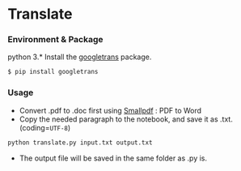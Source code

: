 # Translate

### Environment & Package
python 3.*
Install the [googletrans](https://github.com/ssut/py-googletrans) package.

```sh
$ pip install googletrans
```

### Usage
- Convert .pdf to .doc first using [Smallpdf](https://smallpdf.com/zh-TW/pdf-to-word) : PDF to Word
- Copy the needed paragraph to the notebook, and save it as .txt. (coding=`UTF-8`)
```sh
python translate.py input.txt output.txt
```
- The output file will be saved in the same folder as .py is.

